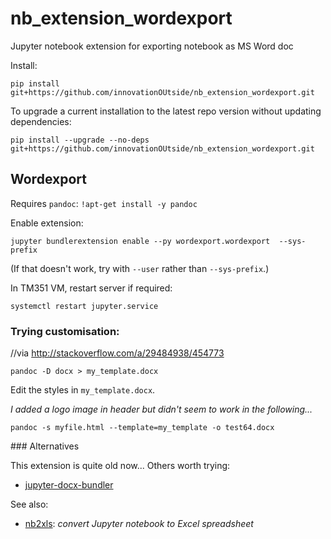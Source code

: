 # nb_extension_wordexport
Jupyter notebook extension for exporting notebook as MS Word doc

Install:

`pip install git+https://github.com/innovationOUtside/nb_extension_wordexport.git`

To upgrade a current installation to the latest repo version without updating dependencies:

`pip install --upgrade --no-deps git+https://github.com/innovationOUtside/nb_extension_wordexport.git`

## Wordexport

Requires `pandoc`: `!apt-get install -y pandoc`

Enable extension:

`jupyter bundlerextension enable --py wordexport.wordexport  --sys-prefix`

(If that doesn't work, try with `--user` rather than `--sys-prefix`.)

In TM351 VM, restart server if required:

`systemctl restart jupyter.service`


### Trying customisation:

//via http://stackoverflow.com/a/29484938/454773

`pandoc -D docx > my_template.docx`

Edit the styles in `my_template.docx`.

*I added a logo image in header but didn't seem to work in the following...*

`pandoc -s myfile.html --template=my_template -o test64.docx`


### Alternatives

This extension is quite old now... Others worth trying:

- [jupyter-docx-bundler](https://github.com/m-rossi/jupyter-docx-bundler)


See also:

- [nb2xls](https://github.com/ideonate/nb2xls): *convert Jupyter notebook to Excel spreadsheet*
